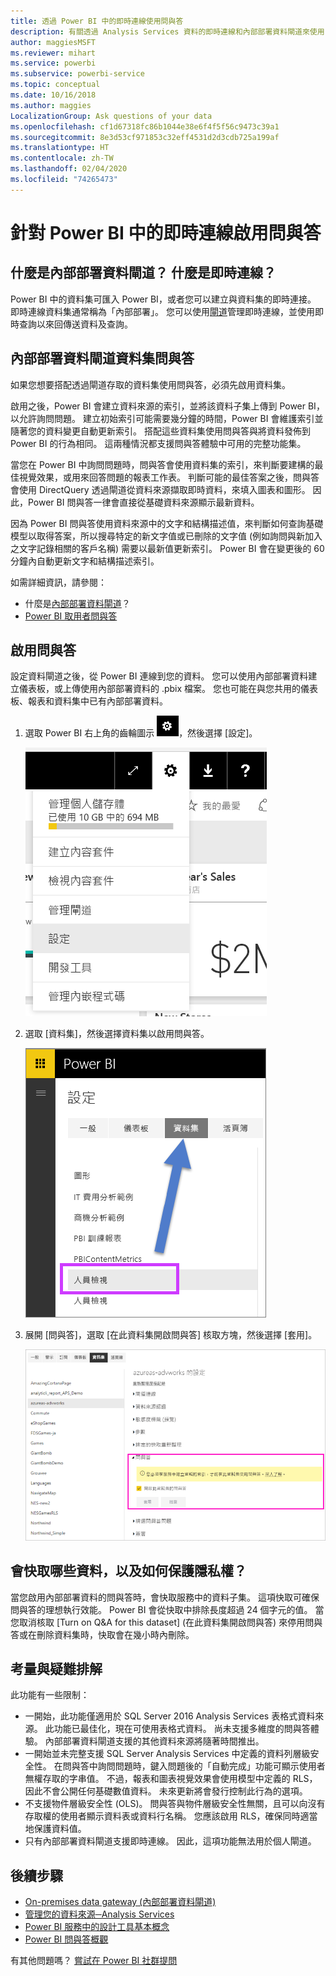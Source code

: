 ```yaml
---
title: 透過 Power BI 中的即時連線使用問與答
description: 有關透過 Analysis Services 資料的即時連線和內部部署資料閘道來使用 Power BI 問與答自然語言查詢的文件。
author: maggiesMSFT
ms.reviewer: mihart
ms.service: powerbi
ms.subservice: powerbi-service
ms.topic: conceptual
ms.date: 10/16/2018
ms.author: maggies
LocalizationGroup: Ask questions of your data
ms.openlocfilehash: cf1d67318fc86b1044e38e6f4f5f56c9473c39a1
ms.sourcegitcommit: 8e3d53cf971853c32eff4531d2d3cdb725a199af
ms.translationtype: HT
ms.contentlocale: zh-TW
ms.lasthandoff: 02/04/2020
ms.locfileid: "74265473"
---
```

# <a name="enable-qa-for-live-connections-in-power-bi"></a>針對 Power BI 中的即時連線啟用問與答
## <a name="what-is-the-on-premises-data-gateway--what-is-a-live-connection"></a>什麼是內部部署資料閘道？  什麼是即時連線？
Power BI 中的資料集可匯入 Power BI，或者您可以建立與資料集的即時連接。 即時連線資料集通常稱為「內部部署」。 您可以使用[閘道](service-gateway-onprem.md)管理即時連線，並使用即時查詢以來回傳送資料及查詢。

## <a name="qa-for-on-premises-data-gateway-datasets"></a>內部部署資料閘道資料集問與答
如果您想要搭配透過閘道存取的資料集使用問與答，必須先啟用資料集。

啟用之後，Power BI 會建立資料來源的索引，並將該資料子集上傳到 Power BI，以允許詢問問題。 建立初始索引可能需要幾分鐘的時間，Power BI 會維護索引並隨著您的資料變更自動更新索引。 搭配這些資料集使用問與答與將資料發佈到 Power BI 的行為相同。 這兩種情況都支援問與答體驗中可用的完整功能集。

當您在 Power BI 中詢問問題時，問與答會使用資料集的索引，來判斷要建構的最佳視覺效果，或用來回答問題的報表工作表。 判斷可能的最佳答案之後，問與答會使用 DirectQuery 透過閘道從資料來源擷取即時資料，來填入圖表和圖形。 因此，Power BI 問與答一律會直接從基礎資料來源顯示最新資料。

因為 Power BI 問與答使用資料來源中的文字和結構描述值，來判斷如何查詢基礎模型以取得答案，所以搜尋特定的新文字值或已刪除的文字值 (例如詢問與新加入之文字記錄相關的客戶名稱) 需要以最新值更新索引。 Power BI 會在變更後的 60 分鐘內自動更新文字和結構描述索引。

如需詳細資訊，請參閱：

* 什麼是[內部部署資料閘道](service-gateway-onprem.md)？
* [Power BI 取用者問與答](consumer/end-user-q-and-a.md)

## <a name="enable-qa"></a>啟用問與答
設定資料閘道之後，從 Power BI 連線到您的資料。  您可以使用內部部署資料建立儀表板，或上傳使用內部部署資料的 .pbix 檔案。  您也可能在與您共用的儀表板、報表和資料集中已有內部部署資料。

1. 選取 Power BI 右上角的齒輪圖示 ![齒輪圖示](media/service-q-and-a-direct-query/power-bi-cog.png)，然後選擇 [設定]。
   
   ![[設定] 功能表](media/service-q-and-a-direct-query/powerbi-settings.png)
2. 選取 [資料集]，然後選擇資料集以啟用問與答。
   
   ![[設定] 功能表的 [資料集] 畫面](media/service-q-and-a-direct-query/power-bi-q-and-a-settings.png)
3. 展開 [問與答]，選取 [在此資料集開啟問與答] 核取方塊，然後選擇 [套用]。
   
    ![展開的問與答區域](media/service-q-and-a-direct-query/power-bi-qna-dataset-direct-query.png)

## <a name="what-data-is-cached-and-how-is-privacy-protected"></a>會快取哪些資料，以及如何保護隱私權？
當您啟用內部部署資料的問與答時，會快取服務中的資料子集。 這項快取可確保問與答的理想執行效能。 Power BI 會從快取中排除長度超過 24 個字元的值。 當您取消核取 \[Turn on Q&A for this dataset] \(在此資料集開啟問與答) 來停用問與答或在刪除資料集時，快取會在幾小時內刪除。

## <a name="considerations-and-troubleshooting"></a>考量與疑難排解
此功能有一些限制：

* 一開始，此功能僅適用於 SQL Server 2016 Analysis Services 表格式資料來源。 此功能已最佳化，現在可使用表格式資料。 尚未支援多維度的問與答體驗。 內部部署資料閘道支援的其他資料來源將隨著時間推出。
* 一開始並未完整支援 SQL Server Analysis Services 中定義的資料列層級安全性。 在問與答中詢問問題時，鍵入問題後的「自動完成」功能可顯示使用者無權存取的字串值。 不過，報表和圖表視覺效果會使用模型中定義的 RLS，因此不會公開任何基礎數值資料。 未來更新將會發行控制此行為的選項。
* 不支援物件層級安全性 (OLS)。 問與答與物件層級安全性無關，且可以向沒有存取權的使用者顯示資料表或資料行名稱。 您應該啟用 RLS，確保同時適當地保護資料值。 
* 只有內部部署資料閘道支援即時連線。 因此，這項功能無法用於個人閘道。

## <a name="next-steps"></a>後續步驟

- [On-premises data gateway (內部部署資料閘道)](service-gateway-onprem.md)  
- [管理您的資料來源─Analysis Services](service-gateway-enterprise-manage-ssas.md)  
- [Power BI 服務中的設計工具基本概念](service-basic-concepts.md)  
- [Power BI 問與答概觀](consumer/end-user-q-and-a.md)  

有其他問題嗎？ [嘗試在 Power BI 社群提問](https://community.powerbi.com/)

